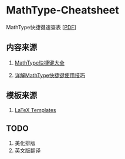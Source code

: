 # MathType-Cheatsheet

MathType快捷键速查表 [[PDF](https://github.com/zxl19/MathType-Cheatsheet/blob/master/cheatsheet.pdf)]

## 内容来源

1. [MathType快捷键大全](https://www.mathtype.cn/jiqiao/changyong-kuaijiejian.html)

2. [详解MathType快捷键使用技巧](https://www.mathtype.cn/jiqiao/mathtype-kuaijiejian-shiyong.html)

## 模板来源

1. [LaTeX Templates](http://www.latextemplates.com/template/cheatsheet)

## TODO

1. 美化排版
2. 英文版翻译
